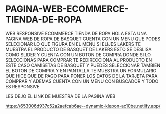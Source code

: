 # PAGINA-WEB-ECOMMERCE-TIENDA-DE-ROPA
WEB  RESPONSIVE ECOMMERCE TIENDA DE ROPA
HOLA ESTA UNA PAGINA WEB DE ROPA DE BASQUET CUENTA CON UN MENU QUE PODES SELECIONAR LO QUE FIGURA EN EL MENU SI ELIJES LAKERS TE MUESTRA EL PRODUCTO DE BASQUET DE LAKERS ESTO SE DESLISA COMO 
SLIDER Y CUENTA CON UN BOTON DE COMPRA DONDE SI LO SELECCIONAS PARA COMPRAR TE REDIRECCIONA AL PRODUCTO EN ESTE CASO CAMISETAS DE BASQUET Y PUEDES SELECCIONAR TAMBIEN EL BOTON DE COMPRA Y 
EN PANTALLA TE MUESTRA UN FORMULARIO QUE HICE QUE DE PAGO PARA PONER LOS DATOS DE LA TARJETA PARA COMPRAR Y ADEMAS CUENTA CON UN MENU CON BUSCADOR Y TODO ES RESPONSIVE

LES DEJO EL LINK DE MUESTRA DE LA PAGINA WEB 

https://653006d937c52a2aefcab6ae--dynamic-klepon-ac10be.netlify.app/
